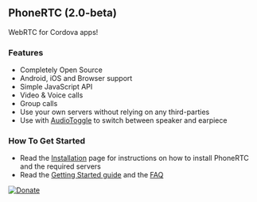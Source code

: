 ## PhoneRTC (2.0-beta)

WebRTC for Cordova apps!

### Features

* Completely Open Source
* Android, iOS and Browser support
* Simple JavaScript API
* Video & Voice calls
* Group calls
* Use your own servers without relying on any third-parties
* Use with [AudioToggle](https://github.com/alongubkin/audiotoggle) to switch between speaker and earpiece

### How To Get Started
 
* Read the [Installation](https://github.com/alongubkin/phonertc/wiki/Installation) page for instructions on how to install PhoneRTC and the required servers
* Read the [Getting Started guide](https://github.com/alongubkin/phonertc/wiki/GettingStarted) and the [FAQ](https://github.com/alongubkin/phonertc/wiki/F.A.Q)

[![Donate](https://www.paypalobjects.com/en_US/i/btn/btn_donate_LG.gif)](https://www.paypal.com/cgi-bin/webscr?cmd=_s-xclick&hosted_button_id=32QXU3V7GM7PC)
